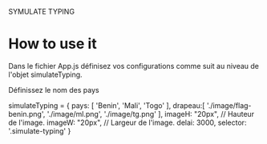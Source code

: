 SYMULATE TYPING

# How to use it

Dans le fichier App.js définisez vos configurations comme suit au niveau de l'objet simulateTyping.


Définissez le nom des pays 

simulateTyping = {
    pays: [ 
      'Benin',
      'Mali',
      'Togo'
    ],
    drapeau:[
      './image/flag-benin.png',
      './image/ml.png',
      './image/tg.png'
    ],
    imageH: "20px", // Hauteur de l'image.
    imageW: "20px", // Largeur de l'image.
    delai: 3000,
    selector: '.simulate-typing'
  }

